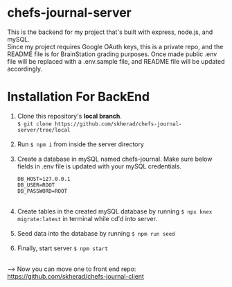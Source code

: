 # chefs-journal-server

This is the backend for my project that's built with express, node.js, and mySQL.<br>
Since my project requires Google OAuth keys, this is a private repo, and the README file is for BrainStation grading purposes.
Once made public .env file will be replaced with a .env.sample file, and README file will be updated accordingly.
# Installation For BackEnd
1. Clone this repository's **local branch**.<br>
```$ git clone https://github.com/skherad/chefs-journal-server/tree/local```<br><br>
2. Run ```$ npm i``` from inside the server directory<br><br>
3. Create a database in mySQL named chefs-journal. Make sure below fields in .env file is updated with your mySQL credentials.
    <br>
    ```
    DB_HOST=127.0.0.1
    DB_USER=ROOT
    DB_PASSWORD=ROOT
    ```
    <br>
4. Create tables in the created mySQL database by running ```$ npx knex migrate:latest``` in terminal while cd'd into server.<br><br>
5. Seed data into the database by running ```$ npm run seed```<br><br>
6. Finally, start server ```$ npm start```<br><br>

--> Now you can move one to front end repo: https://github.com/skherad/chefs-journal-client
